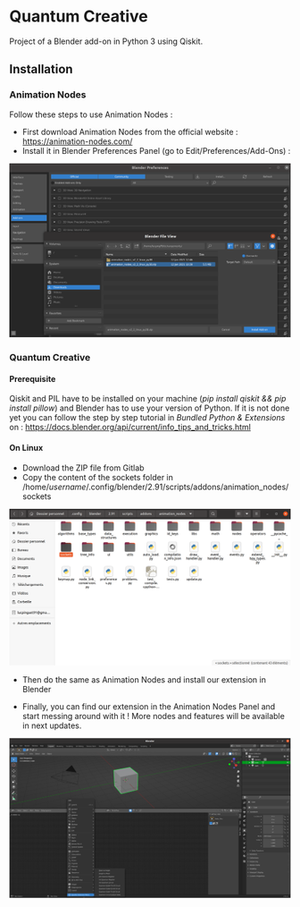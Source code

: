 # Quantum Creative
Project of a Blender add-on in Python 3 using Qiskit.

## Installation
### Animation Nodes
Follow these steps to use Animation Nodes :

* First download Animation Nodes from the official website : https://animation-nodes.com/
* Install it in Blender Preferences Panel (go to Edit/Preferences/Add-Ons) :

![Preferences Panel image](assets/readme_pictures/preferences_panel.png)


### Quantum Creative
#### Prerequisite

Qiskit and PIL have to be installed on your machine (*pip install qiskit && pip install pillow*) and Blender has to use your version of Python. If it is not done yet you can follow the step by step tutorial in *Bundled Python & Extensions* on : https://docs.blender.org/api/current/info_tips_and_tricks.html

#### On Linux


* Download the ZIP file from Gitlab
* Copy the content of the sockets folder in /home/*username*/.config/blender/2.91/scripts/addons/animation_nodes/sockets

![Animation Nodes Folder image](assets/readme_pictures/animation_nodes_folder.png)

* Then do the same as Animation Nodes and install our extension in Blender

* Finally, you can find our extension in the Animation Nodes Panel and start messing around with it ! More nodes and features will be available in next updates. 

![Animation Nodes Quantum Menu image](assets/readme_pictures/quantum_menu.png)
